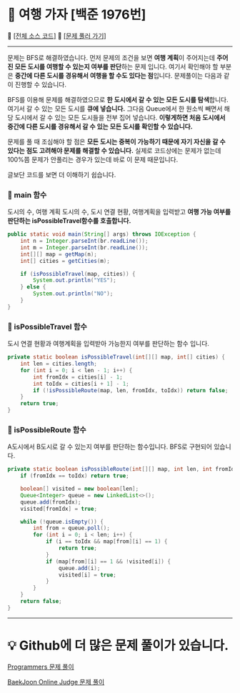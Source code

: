 # :page_facing_up: 여행 가자 [백준 1976번]

:link: [[전체 소스 코드]](https://github.com/seungrokoh/Beakjoon_OnlineJudge/blob/master/%231976/1976.java)
:link: [[문제 풀러 가기]](https://www.acmicpc.net/problem/1976)
***
문제는 BFS로 해결하였습니다. 먼저 문제의 조건을 보면 **여행 계획**이 주어지는데 **주어진 모든 도시를 여행할 수 있는지 여부를 판단**하는 문제 입니다. 여기서 확인해야 할 부분은 **중간에 다른 도시를 경유해서 여행을 할 수도 있다는 점**입니다. 문제풀이는 다음과 같이 진행할 수 있습니다.

BFS를 이용해 문제를 해결하였으므로 **한 도시에서 갈 수 있는 모든 도시를 탐색**합니다. 여기서 갈 수 있는 모든 도시를 **큐에 넣습니다.** 그다음 Queue에서 한 원소씩 빼면서 해당 도시에서 갈 수 있는 모든 도시들을 전부 집어 넣습니다. **이렇게하면 처음 도시에서 중간에 다른 도시를 경유해서 갈 수 있는 모든 도시를 확인할 수 있습니다.**

문제를 풀 때 조심해야 할 점은 **모든 도시는 중복이 가능하기 때문에 자기 자신을 갈 수 있다는 점도 고려해야 문제를 해결할 수 있습니다.** 실제로 코드상에는 문제가 없는데 100%쯤 문제가 안풀리는 경우가 있는데 바로 이 문제 때문입니다.


글보단 코드를 보면 더 이해하기 쉽습니다.

### __:seedling: main 함수__
도시의 수, 여행 계획 도시의 수, 도시 연결 현황, 여행계획을 입력받고 **여행 가능 여부를 판단하는 isPossibleTravel함수를 호출합니다.**
```java
public static void main(String[] args) throws IOException {
    int n = Integer.parseInt(br.readLine());
    int m = Integer.parseInt(br.readLine());
    int[][] map = getMap(n);
    int[] cities = getCities(m);

    if (isPossibleTravel(map, cities)) {
        System.out.println("YES");
    } else {
        System.out.println("NO");
    }
}
```

### __:seedling: isPossibleTravel 함수__
도시 연결 현황과 여행계획을 입력받아 가능한지 여부를 판단하는 함수 입니다.
```java
private static boolean isPossibleTravel(int[][] map, int[] cities) {
    int len = cities.length;
    for (int i = 0; i < len - 1; i++) {
        int fromIdx = cities[i] - 1;
        int toIdx = cities[i + 1] - 1;
        if (!isPossibleRoute(map, len, fromIdx, toIdx)) return false;
    }
    return true;
}
```
### __:seedling: isPossibleRoute 함수__
A도시에서 B도시로 갈 수 있는지 여부를 판단하는 함수입니다. BFS로 구현되어 있습니다.
```java
private static boolean isPossibleRoute(int[][] map, int len, int fromIdx, int toIdx) {
    if (fromIdx == toIdx) return true;

    boolean[] visited = new boolean[len];
    Queue<Integer> queue = new LinkedList<>();
    queue.add(fromIdx);
    visited[fromIdx] = true;

    while (!queue.isEmpty()) {
        int from = queue.poll();
        for (int i = 0; i < len; i++) {
            if (i == toIdx && map[from][i] == 1) {
                return true;
            }
            if (map[from][i] == 1 && !visited[i]) {
                queue.add(i);
                visited[i] = true;
            }
        }
    }
    return false;
}
```
***
# __:bulb: Github에 더 많은 문제 풀이가 있습니다.__
[Programmers 문제 풀이 ](https://github.com/seungrokoh/TIL/Algorithm)

[BaekJoon Online Judge 문제 풀이](https://github.com/seungrokoh/Beakjoon_OnlineJudge)

